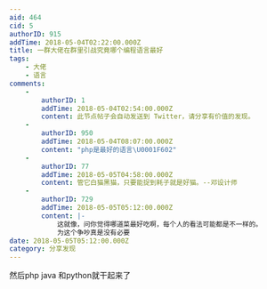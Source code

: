 ```yaml
---
aid: 464
cid: 5
authorID: 915
addTime: 2018-05-04T02:22:00.000Z
title: 一群大佬在群里引战究竟哪个编程语言最好
tags:
    - 大佬
    - 语言
comments:
    -
        authorID: 1
        addTime: 2018-05-04T02:54:00.000Z
        content: 此节点帖子会自动发送到 Twitter，请分享有价值的发现。
    -
        authorID: 950
        addTime: 2018-05-04T08:07:00.000Z
        content: "php是最好的语言\U0001F602"
    -
        authorID: 77
        addTime: 2018-05-05T04:58:00.000Z
        content: 管它白猫黑猫，只要能捉到耗子就是好猫。--邓设计师
    -
        authorID: 729
        addTime: 2018-05-05T05:12:00.000Z
        content: |-
            这就像，问你觉得哪道菜最好吃啊，每个人的看法可能都是不一样的。  
            为这个争吵真是没有必要
date: 2018-05-05T05:12:00.000Z
category: 分享发现
---
```


然后php java 和python就干起来了
